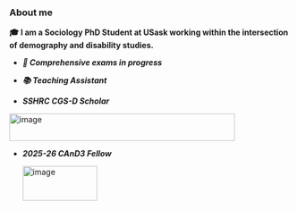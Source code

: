 ### About me
**🎓 I am a Sociology PhD Student at USask working within the intersection of demography and disability studies.**

- ***🚧 Comprehensive exams in progress***

- ***📚 Teaching Assistant***

- ***SSHRC CGS-D Scholar***

 <img width="403.3" height="48.6" alt="image" src="https://github.com/user-attachments/assets/a6d19efe-83bc-480c-9d1f-e6085b44f426" /> 

- ***2025-26 CAnD3 Fellow***

  <img width="133" height="62.37" alt="image" src="https://github.com/user-attachments/assets/1b78c466-cc13-4733-bc9f-6449482d0e19" />







<!--
**l-houseman/l-houseman** is a ✨ _special_ ✨ repository because its `README.md` (this file) appears on your GitHub profile.

Here are some ideas to get you started:

- 🔭 I’m currently working on ...
- 🌱 I’m currently learning ...
- 👯 I’m looking to collaborate on ...
- 🤔 I’m looking for help with ...
- 💬 Ask me about ...
- 📫 How to reach me: ...
- 😄 Pronouns: ...
- ⚡ Fun fact: ...
-->
